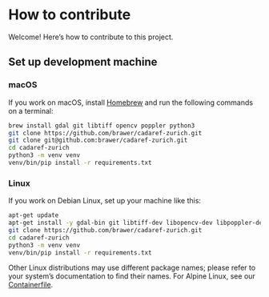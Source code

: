 # How to contribute

Welcome! Here’s how to contribute to this project.

## Set up development machine

### macOS

If you work on macOS, install [Homebrew](https://brew.sh/) and run
the following commands on a terminal:

```sh
brew install gdal git libtiff opencv poppler python3
git clone https://github.com/brawer/cadaref-zurich.git
git clone git@github.com:brawer/cadaref-zurich.git
cd cadaref-zurich
python3 -m venv venv
venv/bin/pip install -r requirements.txt
```

### Linux

If you work on Debian Linux, set up your machine like this:

```sh
apt-get update
apt-get install -y gdal-bin git libtiff-dev libopencv-dev libpoppler-dev python3 python3-venv
git clone https://github.com/brawer/cadaref-zurich.git
cd cadaref-zurich
python3 -m venv venv
venv/bin/pip install -r	requirements.txt
```

Other Linux distributions may use different package names;
please refer to your system’s documentation to find their names.
For Alpine Linux, see our [Containerfile](../Containerfile).